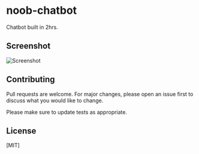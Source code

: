 # noob-chatbot
Chatbot built in 2hrs.

## Screenshot
![Screenshot](https://user-images.githubusercontent.com/41301181/54454693-0f531580-4780-11e9-88a3-56bc7d48d76b.JPG)

## Contributing
Pull requests are welcome. For major changes, please open an issue first to discuss what you would like to change.

Please make sure to update tests as appropriate.

## License
[MIT]
